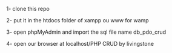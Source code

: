 1- clone this repo

2- put it in the htdocs folder of xampp ou www for wamp

3- open phpMyAdmin and import the sql file name db_pdo_crud

4- open our browser at localhost/PHP CRUD by livingstone